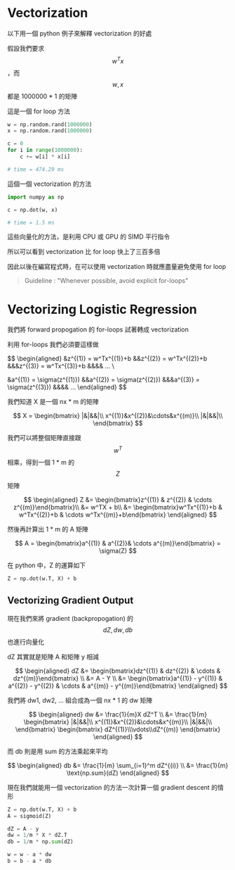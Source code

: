 # Vectorization

以下用一個 python 例子來解釋 vectorization 的好處

假設我們要求 $$w^Tx$$，而 $$w, x$$ 都是 1000000 * 1 的矩陣

這是一個 for loop 方法

``` python
w = np.random.rand(1000000)
x = np.random.rand(1000000)

c = 0
for i in range(1000000):
    c += w[i] * x[i]

# time = 474.29 ms
```

這個一個 vectorization 的方法

``` python
import numpy as np

c = np.dot(w, x)

# time = 1.5 ms 
```

這些向量化的方法，是利用 CPU 或 GPU 的 SIMD 平行指令

所以可以看到 vectorization 比 for loop 快上了三百多倍

因此以後在編寫程式時，在可以使用 vectorization 時就應盡量避免使用 for loop

> Guideline : "Whenever possible, avoid explicit for-loops"


# Vectorizing Logistic Regression

我們將 forward propogation 的 for-loops 試著轉成 vectorization

利用 for-loops 我們必須要這樣做

$$
\begin{aligned}
&z^{(1)} = w^Tx^{(1)}+b
&&z^{(2)} = w^Tx^{(2)}+b
&&&z^{(3)} = w^Tx^{(3)}+b
&&&& ...
\\

&a^{(1)} = \sigma(z^{(1)})
&&a^{(2)} = \sigma(z^{(2)})
&&&a^{(3)} = \sigma(z^{(3)})
&&&& ...
\end{aligned}
$$

我們知道 X 是一個 nx * m 的矩陣

$$
X = \begin{bmatrix}
|&|&&|\\
x^{(1)}&x^{(2)}&\cdots&x^{(m)}\\
|&|&&|\\
\end{bmatrix}
$$

我們可以將整個矩陣直接跟 $$w^T$$ 相乘，得到一個 1 * m 的 $$Z$$ 矩陣

$$
\begin{aligned}
Z &= \begin{bmatrix}z^{(1)} & z^{(2)} & \cdots z^{(m)}\end{bmatrix}\\
&= w^TX + b\\
&= \begin{bmatrix}w^Tx^{(1)}+b & w^Tx^{(2)}+b & \cdots w^Tx^{(m)}+b\end{bmatrix}
\end{aligned}
$$

然後再計算出 1 * m 的 A 矩陣

$$
A = \begin{bmatrix}a^{(1)} & a^{(2)}& \cdots a^{(m)}\end{bmatrix} = \sigma(Z)
$$

在 python 中，Z 的運算如下

``` python
Z = np.dot(w.T, X) + b
```

## Vectorizing Gradient Output

現在我們來將 gradient (backpropogation) 的 $$dZ, dw, db$$ 也進行向量化

dZ 其實就是矩陣 A 和矩陣 y 相減

$$
\begin{aligned}
dZ &= \begin{bmatrix}dz^{(1)} & dz^{(2)} & \cdots & dz^{(m)}\end{bmatrix} 
\\ &= A - Y
\\ &= \begin{bmatrix}a^{(1)} - y^{(1)} & a^{(2)} - y^{(2)} & \cdots & a^{(m)} - y^{(m)}\end{bmatrix} 
\end{aligned}
$$

我們將 dw1, dw2, ... 組合成為一個 nx * 1 的 dw 矩陣

$$
\begin{aligned}
dw &= \frac{1}{m}X dZ^T
\\ &= \frac{1}{m}
\begin{bmatrix}
|&|&&|\\
x^{(1)}&x^{(2)}&\cdots&x^{(m)}\\
|&|&&|\\
\end{bmatrix}
\begin{bmatrix}
dZ^{(1)}\\\vdots\\dZ^{(m)}
\end{bmatrix}
\end{aligned}
$$

而 db 則是用 sum 的方法乘起來平均

$$
\begin{aligned}
db &= \frac{1}{m} \sum_{i=1}^m dZ^{(i)}
\\ &= \frac{1}{m} \text{np.sum}(dZ)
\end{aligned}
$$

現在我們就能用一個 vectorization 的方法一次計算一個 gradient descent 的情形

``` python
Z = np.dot(w.T, X) + b
A = sigmoid(Z)

dZ = A - y
dw = 1/m * X * dZ.T
db = 1/m * np.sum(dZ)

w = w - a * dw
b = b - a * db
```

